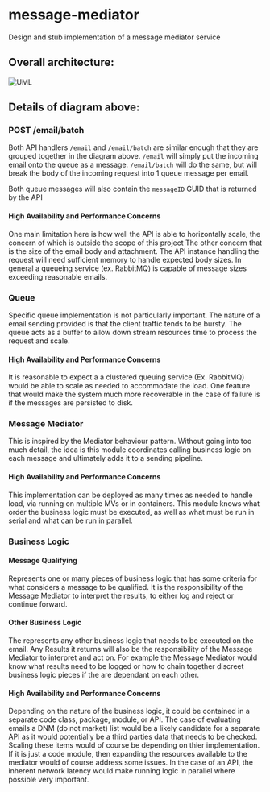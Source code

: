 # message-mediator
Design and stub implementation of a message mediator service

## Overall architecture:
![UML](https://img.techpowerup.org/200212/untitled-diagram.jpg)

## Details of diagram above:

### POST /email/batch
Both API handlers `/email` and `/email/batch` are similar enough that they are grouped together in the diagram above.  `/email` will simply put the incoming email onto the queue as a message.  `/email/batch` will do the same, but will break the body of the incoming request into 1 queue message per email.

Both queue messages will also contain the `messageID` GUID that is returned by the API

#### High Availability and Performance Concerns
One main limitation here is how well the API is able to horizontally scale, the concern of which is outside the scope of this project
The other concern that is the size of the email body and attachment.  The API instance handling the request will need sufficient memory to handle expected body sizes.  In general a queueing service (ex. RabbitMQ) is capable of message sizes exceeding reasonable emails.

### Queue
Specific queue implementation is not particularly important.  The nature of a email sending provided is that the client traffic tends to be bursty.  The queue acts as a buffer to allow down stream resources time to process the request and scale.

#### High Availability and Performance Concerns
It is reasonable to expect a a clustered queuing service (Ex. RabbitMQ) would be able to scale as needed to accommodate the load.
One feature that would make the system much more recoverable in the case of failure is if the messages are persisted to disk.

### Message Mediator
This is inspired by the Mediator behaviour pattern.  Without going into too much detail, the idea is this module coordinates calling business logic on each message and ultimately adds it to a sending pipeline.

#### High Availability and Performance Concerns
This implementation can be deployed as many times as needed to handle load, via running on multiple MVs or in containers.  This module knows what order the business logic must be executed, as well as what must be run in serial and what can be run in parallel.

### Business Logic

#### Message Qualifying
Represents one or many pieces of business logic that has some criteria for what considers a message to be qualified.  It is the responsibility of the Message Mediator to interpret the results, to either log and reject or continue forward.

#### Other Business Logic
The represents any other business logic that needs to be executed on the email.  Any Results it returns will also be the responsibility of the Message Mediator to interpret and act on.  For example the Message Mediator would know what results need to be logged or how to chain together discreet business logic pieces if the are dependant on each other.


#### High Availability and Performance Concerns
Depending on the nature of the business logic, it could be contained in a separate code class, package, module, or API.  The case of evaluating emails a DNM (do not market) list would be a likely candidate for a separate API as it would potentially be a third parties data that needs to be checked.  Scaling these items would of course be depending on thier implementation.  If it is just a code module, then expanding the resources available to the mediator would of course address some issues.  In the case of an API, the inherent network latency would make running logic in parallel where possible very important.